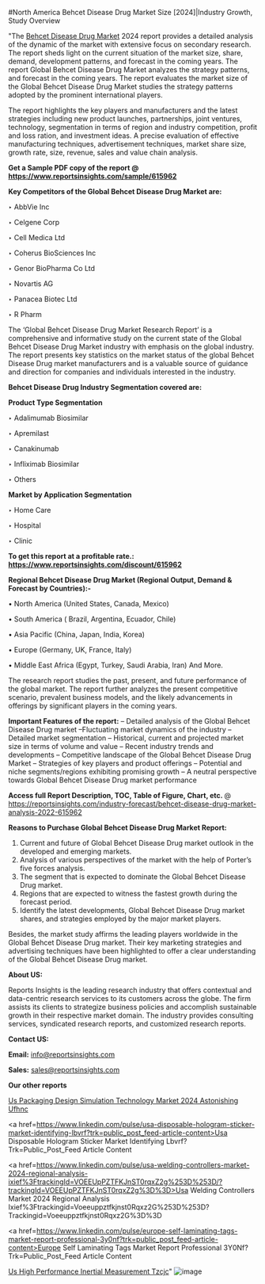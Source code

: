 #North America Behcet Disease Drug Market Size [2024]|Industry Growth, Study Overview

"The <a href=https://www.reportsinsights.com/sample/615962>Behcet Disease Drug Market</a> 2024 report provides a detailed analysis of the dynamic of the market with extensive focus on secondary research. The report sheds light on the current situation of the market size, share, demand, development patterns, and forecast in the coming years. The report Global Behcet Disease Drug Market analyzes the strategy patterns, and forecast in the coming years. The report evaluates the market size of the Global Behcet Disease Drug Market studies the strategy patterns adopted by the prominent international players.

The report highlights the key players and manufacturers and the latest strategies including new product launches, partnerships, joint ventures, technology, segmentation in terms of region and industry competition, profit and loss ration, and investment ideas. A precise evaluation of effective manufacturing techniques, advertisement techniques, market share size, growth rate, size, revenue, sales and value chain analysis.

<strong>Get a Sample PDF copy of the report @ <a href=https://www.reportsinsights.com/sample/615962 style=color:#0000ff;>https://www.reportsinsights.com/sample/615962</a></strong>

<strong>Key Competitors of the Global Behcet Disease Drug Market are:</strong>

‣ AbbVie Inc

‣ Celgene Corp

‣ Cell Medica Ltd

‣ Coherus BioSciences Inc

‣ Genor BioPharma Co Ltd

‣ Novartis AG

‣ Panacea Biotec Ltd

‣ R Pharm

The ‘Global Behcet Disease Drug Market Research Report’ is a comprehensive and informative study on the current state of the Global Behcet Disease Drug Market industry with emphasis on the global industry. The report presents key statistics on the market status of the global Behcet Disease Drug market manufacturers and is a valuable source of guidance and direction for companies and individuals interested in the industry.

<strong>Behcet Disease Drug Industry Segmentation covered are:</strong>

<strong>Product Type Segmentation</strong>

‣ Adalimumab Biosimilar

‣ Apremilast

‣ Canakinumab

‣ Infliximab Biosimilar

‣ Others

<strong>Market by Application Segmentation</strong>

‣ Home Care

‣ Hospital

‣ Clinic

<strong>To get this report at a profitable rate.: <a href=https://www.reportsinsights.com/discount/615962 style=color:#0000ff;>https://www.reportsinsights.com/discount/615962</a></strong>

<strong>Regional Behcet Disease Drug Market (Regional Output, Demand &amp; Forecast by Countries):-</strong>

• North America (United States, Canada, Mexico)

• South America ( Brazil, Argentina, Ecuador, Chile)

• Asia Pacific (China, Japan, India, Korea)

• Europe (Germany, UK, France, Italy)

• Middle East Africa (Egypt, Turkey, Saudi Arabia, Iran) And More.

The research report studies the past, present, and future performance of the global market. The report further analyzes the present competitive scenario, prevalent business models, and the likely advancements in offerings by significant players in the coming years.

<strong>Important Features of the report:</strong>
– Detailed analysis of the Global Behcet Disease Drug market
–Fluctuating market dynamics of the industry
–Detailed market segmentation
– Historical, current and projected market size in terms of volume and value
– Recent industry trends and developments
– Competitive landscape of the Global Behcet Disease Drug Market
– Strategies of key players and product offerings
– Potential and niche segments/regions exhibiting promising growth
– A neutral perspective towards Global Behcet Disease Drug market performance

<strong>Access full Report Description, TOC, Table of Figure, Chart, etc. </strong>@   <a href=https://reportsinsights.com/industry-forecast/behcet-disease-drug-market-analysis-2022-615962 style=color:#0000ff;>https://reportsinsights.com/industry-forecast/behcet-disease-drug-market-analysis-2022-615962</a>

<strong>Reasons to Purchase Global Behcet Disease Drug Market Report:</strong>
1. Current and future of Global Behcet Disease Drug market outlook in the developed and emerging markets.
2. Analysis of various perspectives of the market with the help of Porter’s five forces analysis.
3. The segment that is expected to dominate the Global Behcet Disease Drug market.
4. Regions that are expected to witness the fastest growth during the forecast period.
5. Identify the latest developments, Global Behcet Disease Drug market shares, and strategies employed by the major market players.

Besides, the market study affirms the leading players worldwide in the Global Behcet Disease Drug market. Their key marketing strategies and advertising techniques have been highlighted to offer a clear understanding of the Global Behcet Disease Drug market.

<strong><strong>About US</strong>:</strong>

Reports Insights is the leading research industry that offers contextual and data-centric research services to its customers across the globe. The firm assists its clients to strategize business policies and accomplish sustainable growth in their respective market domain. The industry provides consulting services, syndicated research reports, and customized research reports.

<strong>Contact US:</strong>

<p class=><b>Email:</b> <a href=mailto:info@reportsinsights.com>info@reportsinsights.com</a></p>
<p class=><b>Sales:</b> <a href=mailto:sales@reportsinsights.com>sales@reportsinsights.com</a></p>

<strong>Our other reports</strong>

<a href=https://www.linkedin.com/pulse/us-packaging-design-simulation-technology-market-2024-astonishing-ufhnc/>Us Packaging Design Simulation Technology Market 2024 Astonishing Ufhnc</a>

<a href=https://www.linkedin.com/pulse/usa-disposable-hologram-sticker-market-identifying-lbvrf?trk=public_post_feed-article-content>Usa Disposable Hologram Sticker Market Identifying Lbvrf?Trk=Public_Post_Feed Article Content</a>

<a href=https://www.linkedin.com/pulse/usa-welding-controllers-market-2024-regional-analysis-ixief%3FtrackingId=VOEEUpPZTFKJnST0rqxZ2g%253D%253D/?trackingId=VOEEUpPZTFKJnST0rqxZ2g%3D%3D>Usa Welding Controllers Market 2024 Regional Analysis Ixief%3Ftrackingid=Voeeuppztfkjnst0Rqxz2G%253D%253D?Trackingid=Voeeuppztfkjnst0Rqxz2G%3D%3D</a>

<a href=https://www.linkedin.com/pulse/europe-self-laminating-tags-market-report-professional-3y0nf?trk=public_post_feed-article-content>Europe Self Laminating Tags Market Report Professional 3Y0Nf?Trk=Public_Post_Feed Article Content</a>

<a href=https://www.linkedin.com/pulse/us-high-performance-inertial-measurement-tzcjc/>Us High Performance Inertial Measurement Tzcjc</a>"
![image](https://github.com/aanak123/RIMarketer1/assets/158471119/c3ebb07a-fea2-4524-978b-81c54dfbaf89)
